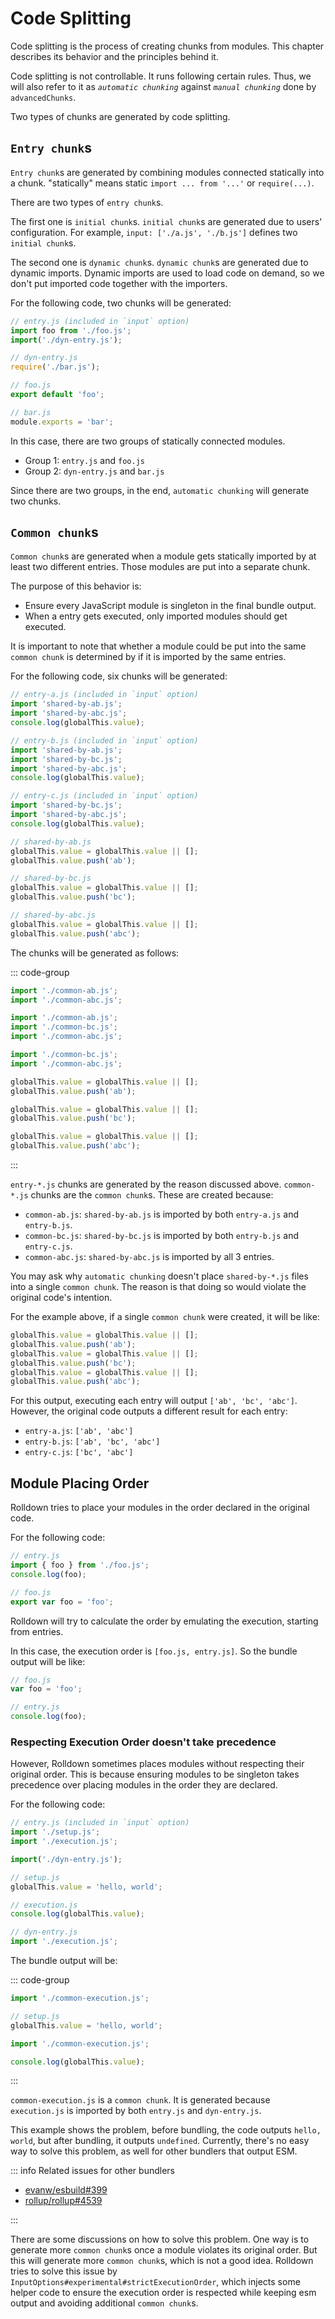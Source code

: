 # Code Splitting

Code splitting is the process of creating chunks from modules. This chapter describes its behavior and the principles behind it.

Code splitting is not controllable. It runs following certain rules. Thus, we will also refer to it as _`automatic chunking`_ against _`manual chunking`_ done by `advancedChunks`.

Two types of chunks are generated by code splitting.

## `Entry chunk`s

`Entry chunk`s are generated by combining modules connected statically into a chunk. "statically" means static `import ... from '...'` or `require(...)`.

There are two types of `entry chunk`s.

The first one is `initial chunk`s. `initial chunk`s are generated due to users' configuration. For example, `input: ['./a.js', './b.js']` defines two `initial chunk`s.

The second one is `dynamic chunk`s. `dynamic chunk`s are generated due to dynamic imports. Dynamic imports are used to load code on demand, so we don't put imported code together with the importers.

For the following code, two chunks will be generated:

```js
// entry.js (included in `input` option)
import foo from './foo.js';
import('./dyn-entry.js');

// dyn-entry.js
require('./bar.js');

// foo.js
export default 'foo';

// bar.js
module.exports = 'bar';
```

In this case, there are two groups of statically connected modules.

- Group 1: `entry.js` and `foo.js`
- Group 2: `dyn-entry.js` and `bar.js`

Since there are two groups, in the end, `automatic chunking` will generate two chunks.

## `Common chunk`s

`Common chunk`s are generated when a module gets statically imported by at least two different entries. Those modules are put into a separate chunk.

The purpose of this behavior is:

- Ensure every JavaScript module is singleton in the final bundle output.
- When a entry gets executed, only imported modules should get executed.

It is important to note that whether a module could be put into the same `common chunk` is determined by if it is imported by the same entries.

For the following code, six chunks will be generated:

```js
// entry-a.js (included in `input` option)
import 'shared-by-ab.js';
import 'shared-by-abc.js';
console.log(globalThis.value);

// entry-b.js (included in `input` option)
import 'shared-by-ab.js';
import 'shared-by-bc.js';
import 'shared-by-abc.js';
console.log(globalThis.value);

// entry-c.js (included in `input` option)
import 'shared-by-bc.js';
import 'shared-by-abc.js';
console.log(globalThis.value);

// shared-by-ab.js
globalThis.value = globalThis.value || [];
globalThis.value.push('ab');

// shared-by-bc.js
globalThis.value = globalThis.value || [];
globalThis.value.push('bc');

// shared-by-abc.js
globalThis.value = globalThis.value || [];
globalThis.value.push('abc');
```

The chunks will be generated as follows:

::: code-group

```js [entry-a.js]
import './common-ab.js';
import './common-abc.js';
```

```js [entry-b.js]
import './common-ab.js';
import './common-bc.js';
import './common-abc.js';
```

```js [entry-c.js]
import './common-bc.js';
import './common-abc.js';
```

```js [common-ab.js]
globalThis.value = globalThis.value || [];
globalThis.value.push('ab');
```

```js [common-bc.js]
globalThis.value = globalThis.value || [];
globalThis.value.push('bc');
```

```js [common-abc.js]
globalThis.value = globalThis.value || [];
globalThis.value.push('abc');
```

:::

`entry-*.js` chunks are generated by the reason discussed above. `common-*.js` chunks are the `common chunk`s. These are created because:

- `common-ab.js`: `shared-by-ab.js` is imported by both `entry-a.js` and `entry-b.js`.
- `common-bc.js`: `shared-by-bc.js` is imported by both `entry-b.js` and `entry-c.js`.
- `common-abc.js`: `shared-by-abc.js` is imported by all 3 entries.

You may ask why `automatic chunking` doesn't place `shared-by-*.js` files into a single `common chunk`. The reason is that doing so would violate the original code's intention.

For the example above, if a single `common chunk` were created, it will be like:

```js [common-all.js]
globalThis.value = globalThis.value || [];
globalThis.value.push('ab');
globalThis.value = globalThis.value || [];
globalThis.value.push('bc');
globalThis.value = globalThis.value || [];
globalThis.value.push('abc');
```

For this output, executing each entry will output `['ab', 'bc', 'abc']`. However, the original code outputs a different result for each entry:

- `entry-a.js`: `['ab', 'abc']`
- `entry-b.js`: `['ab', 'bc', 'abc']`
- `entry-c.js`: `['bc', 'abc']`

## Module Placing Order

Rolldown tries to place your modules in the order declared in the original code.

For the following code:

```js
// entry.js
import { foo } from './foo.js';
console.log(foo);

// foo.js
export var foo = 'foo';
```

Rolldown will try to calculate the order by emulating the execution, starting from entries.

In this case, the execution order is `[foo.js, entry.js]`. So the bundle output will be like:

```js [output.js]
// foo.js
var foo = 'foo';

// entry.js
console.log(foo);
```

### Respecting Execution Order doesn't take precedence

However, Rolldown sometimes places modules without respecting their original order. This is because ensuring modules to be singleton takes precedence over placing modules in the order they are declared.

For the following code:

```js
// entry.js (included in `input` option)
import './setup.js';
import './execution.js';

import('./dyn-entry.js');

// setup.js
globalThis.value = 'hello, world';

// execution.js
console.log(globalThis.value);

// dyn-entry.js
import './execution.js';
```

The bundle output will be:

::: code-group

```js [entry.js]
import './common-execution.js';

// setup.js
globalThis.value = 'hello, world';
```

```js [dyn-entry.js]
import './common-execution.js';
```

```js [common-execution.js]
console.log(globalThis.value);
```

:::

`common-execution.js` is a `common chunk`. It is generated because `execution.js` is imported by both `entry.js` and `dyn-entry.js`.

This example shows the problem, before bundling, the code outputs `hello, world`, but after bundling, it outputs `undefined`. Currently, there's no easy way to solve this problem, as well for other bundlers that output ESM.

::: info Related issues for other bundlers

- [evanw/esbuild#399](https://github.com/evanw/esbuild/issues/399)
- [rollup/rollup#4539](https://github.com/rollup/rollup/issues/4539)

:::

There are some discussions on how to solve this problem. One way is to generate more `common chunk`s once a module violates its original order. But this will generate more `common chunk`s, which is not a good idea. Rolldown tries to solve this issue by `InputOptions#experimental#strictExecutionOrder`, which injects some helper code to ensure the execution order is respected while keeping esm output and avoiding additional `common chunk`s.
